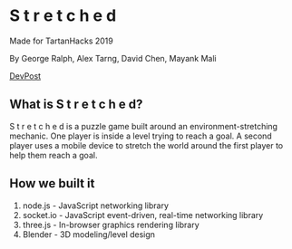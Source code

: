 # S t r e t c h e d
Made for TartanHacks 2019

By George Ralph, Alex Tarng, David Chen, Mayank Mali

[DevPost](https://devpost.com/software/s-t-r-e-t-c-h-e-d)

## What is S t r e t c h e d?
S t r e t c h e d is a puzzle game built around an environment-stretching mechanic. One player is inside a level trying to reach a goal. A second player uses a mobile device to stretch the world around the first player to help them reach a goal.

## How we built it
1. node.js - JavaScript networking library
2. socket.io - JavaScript event-driven, real-time networking library
3. three.js - In-browser graphics rendering library
4. Blender - 3D modeling/level design
